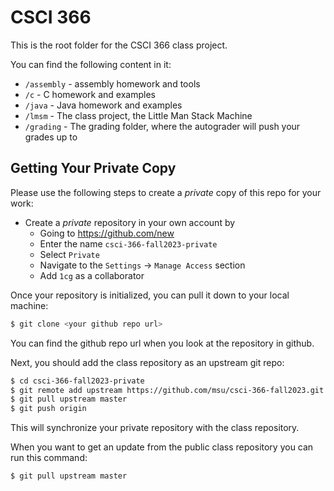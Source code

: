 # CSCI 366

This is the root folder for the CSCI 366 class project.

You can find the following content in it:

* `/assembly` - assembly homework and tools
* `/c` - C homework and examples
* `/java` - Java homework and examples
* `/lmsm` - The class project, the Little Man Stack Machine
* `/grading` - The grading folder, where the autograder will push your grades up to

## Getting Your Private Copy

Please use the following steps to create a *private* copy of this repo for your work:

- Create a *private* repository in your own account by
    - Going to <https://github.com/new>
    - Enter the name `csci-366-fall2023-private`
    - Select `Private`
    - Navigate to the `Settings` -> `Manage Access` section
    - Add `1cg` as a collaborator

Once your repository is initialized, you can pull it down to your local machine:

```bash
$ git clone <your github repo url>
```

You can find the github repo url when you look at the repository in github.

Next, you should add the class repository as an upstream git repo:

```bash
$ cd csci-366-fall2023-private
$ git remote add upstream https://github.com/msu/csci-366-fall2023.git
$ git pull upstream master
$ git push origin
```
This will synchronize your private repository with the class repository.

When you want to get an update from the public class repository you can run this command:

```
$ git pull upstream master
``` 
